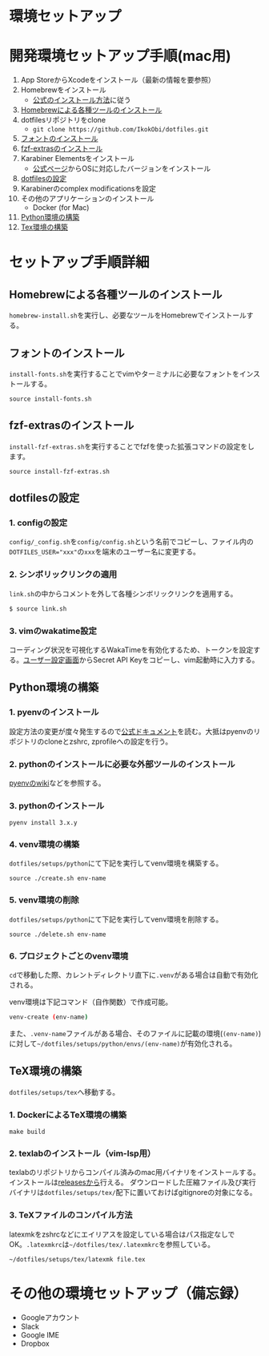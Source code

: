 # 環境セットアップ

# 開発環境セットアップ手順(mac用)
1. App StoreからXcodeをインストール（最新の情報を要参照）
1. Homebrewをインストール
	- [公式のインストール方法](https://brew.sh/index_ja)に従う
1. [Homebrewによる各種ツールのインストール](#Homebrewによる各種ツールのインストール)
1. dotfilesリポジトリをclone
	- `git clone https://github.com/IkokObi/dotfiles.git`
1. [フォントのインストール](#フォントのインストール)
1. [fzf-extrasのインストール](#fzf-extrasのインストール)
1. Karabiner Elementsをインストール
	- [公式ページ](https://karabiner-elements.pqrs.org/)からOSに対応したバージョンをインストール
1. [dotfilesの設定](#dotfilesの設定)
1. Karabinerのcomplex modificationsを設定
1. その他のアプリケーションのインストール
	- Docker (for Mac)
1. [Python環境の構築](#Python環境の構築)
1. [Tex環境の構築](#TeX環境の構築)


# セットアップ手順詳細
## Homebrewによる各種ツールのインストール
`homebrew-install.sh`を実行し、必要なツールをHomebrewでインストールする。


## フォントのインストール
`install-fonts.sh`を実行することでvimやターミナルに必要なフォントをインストールする。
```
source install-fonts.sh
```

## fzf-extrasのインストール
`install-fzf-extras.sh`を実行することでfzfを使った拡張コマンドの設定をします。
```
source install-fzf-extras.sh
```

## dotfilesの設定
### 1. configの設定
`config/_config.sh`を`config/config.sh`という名前でコピーし、ファイル内の`DOTFILES_USER="xxx"`の`xxx`を端末のユーザー名に変更する。

### 2. シンボリックリンクの適用
`link.sh`の中からコメントを外して各種シンボリックリンクを適用する。
```sh
$ source link.sh
```

### 3. vimのwakatime設定
コーディング状況を可視化するWakaTimeを有効化するため、トークンを設定する。[ユーザー設定画面](https://wakatime.com/settings/account)からSecret API Keyをコピーし、vim起動時に入力する。


## Python環境の構築
### 1. pyenvのインストール
設定方法の変更が度々発生するので[公式ドキュメント](https://github.com/pyenv/pyenv)を読む。大抵はpyenvのリポジトリのcloneとzshrc, zprofileへの設定を行う。

### 2. pythonのインストールに必要な外部ツールのインストール
[pyenvのwiki](https://github.com/pyenv/pyenv/wiki#suggested-build-environment)などを参照する。

### 3. pythonのインストール
```
pyenv install 3.x.y
```

### 4. venv環境の構築
`dotfiles/setups/python`にて下記を実行してvenv環境を構築する。
```
source ./create.sh env-name
```

### 5. venv環境の削除
`dotfiles/setups/python`にて下記を実行してvenv環境を削除する。
```
source ./delete.sh env-name
```

### 6. プロジェクトごとのvenv環境
`cd`で移動した際、カレントディレクトリ直下に`.venv`がある場合は自動で有効化される。

venv環境は下記コマンド（自作関数）で作成可能。
```sh
venv-create (env-name)
```

また、`.venv-name`ファイルがある場合、そのファイルに記載の環境(`(env-name)`)に対して`~/dotfiles/setups/python/envs/(env-name)`が有効化される。


## TeX環境の構築
`dotfiles/setups/tex`へ移動する。
### 1. DockerによるTeX環境の構築
```
make build
```

### 2. texlabのインストール（vim-lsp用）
texlabのリポジトリからコンパイル済みのmac用バイナリをインストールする。インストールは[releasesから](https://github.com/latex-lsp/texlab/releases)行える。
ダウンロードした圧縮ファイル及び実行バイナリは`dotfiles/setups/tex/`配下に置いておけばgitignoreの対象になる。

### 3. TeXファイルのコンパイル方法
latexmkをzshrcなどにエイリアスを設定している場合はパス指定なしでOK。`.latexmkrc`は`~/dotfiles/tex/.latexmkrc`を参照している。
```
~/dotfiles/setups/tex/latexmk file.tex
```


# その他の環境セットアップ（備忘録）
- Googleアカウント
- Slack
- Google IME
- Dropbox
